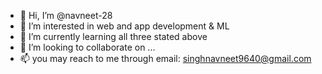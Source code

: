 - 👋 Hi, I’m @navneet-28
- 👀 I’m interested in web and app development & ML
- 🌱 I’m currently learning all three stated above
- 💞️ I’m looking to collaborate on ...
- 📫 you may reach to me through email: singhnavneet9640@gmail.com

<!---
navneet-28/navneet-28 is a ✨ special ✨ repository because its `README.md` (this file) appears on your GitHub profile.
You can click the Preview link to take a look at your changes.
--->
